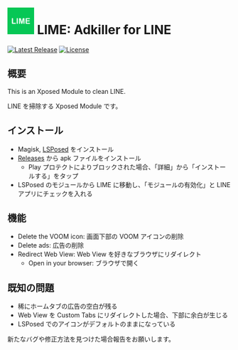 # <img src="app/src/main/ic_launcher-playstore.png" width="60px"> LIME: Adkiller for LINE

[![Latest Release](https://img.shields.io/github/v/release/Chipppppppppp/LIME?label=latest)](https://github.com/Chipppppppppp/LIME/releases)
[![License](https://img.shields.io/badge/License-MIT-yellow.svg)](https://github.com/Chipppppppppp/LIME/blob/master/LICENSE)

## 概要

This is an Xposed Module to clean LINE. 

LINE を掃除する Xposed Module です。

## インストール

- Magisk, [LSPosed](https://github.com/LSPosed/LSPosed) をインストール
- [Releases](https://github.com/Chipppppppppp/LIME/releases) から apk ファイルをインストール
  - Play プロテクトによりブロックされた場合、「詳細」から「インストールする」をタップ
- LSPosed のモジュールから LIME に移動し、「モジュールの有効化」と LINE アプリにチェックを入れる

## 機能

- Delete the VOOM icon: 画面下部の VOOM アイコンの削除
- Delete ads: 広告の削除
- Redirect Web View: Web View を好きなブラウザにリダイレクト
  - Open in your browser: ブラウザで開く

## 既知の問題

- 稀にホームタブの広告の空白が残る
- Web View を Custom Tabs にリダイレクトした場合、下部に余白が生じる
- LSPosed でのアイコンがデフォルトのままになっている

新たなバグや修正方法を見つけた場合報告をお願いします。
